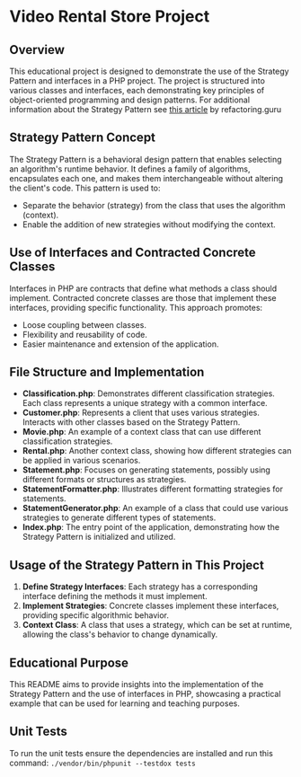 # Video Rental Store Project

## Overview
This educational project is designed to demonstrate the use of the Strategy Pattern and interfaces in a PHP project. The project is structured into various classes and interfaces, each demonstrating key principles of object-oriented programming and design patterns. For additional information about the Strategy Pattern see [this article](https://refactoring.guru/design-patterns/strategy) by refactoring.guru

## Strategy Pattern Concept
The Strategy Pattern is a behavioral design pattern that enables selecting an algorithm's runtime behavior. It defines a family of algorithms, encapsulates each one, and makes them interchangeable without altering the client's code. This pattern is used to:
- Separate the behavior (strategy) from the class that uses the algorithm (context).
- Enable the addition of new strategies without modifying the context.

## Use of Interfaces and Contracted Concrete Classes
Interfaces in PHP are contracts that define what methods a class should implement. Contracted concrete classes are those that implement these interfaces, providing specific functionality. This approach promotes:
- Loose coupling between classes.
- Flexibility and reusability of code.
- Easier maintenance and extension of the application.

## File Structure and Implementation
- **Classification.php**: Demonstrates different classification strategies. Each class represents a unique strategy with a common interface.
- **Customer.php**: Represents a client that uses various strategies. Interacts with other classes based on the Strategy Pattern.
- **Movie.php**: An example of a context class that can use different classification strategies.
- **Rental.php**: Another context class, showing how different strategies can be applied in various scenarios.
- **Statement.php**: Focuses on generating statements, possibly using different formats or structures as strategies.
- **StatementFormatter.php**: Illustrates different formatting strategies for statements.
- **StatementGenerator.php**: An example of a class that could use various strategies to generate different types of statements.
- **Index.php**: The entry point of the application, demonstrating how the Strategy Pattern is initialized and utilized.

## Usage of the Strategy Pattern in This Project
1. **Define Strategy Interfaces**: Each strategy has a corresponding interface defining the methods it must implement.
2. **Implement Strategies**: Concrete classes implement these interfaces, providing specific algorithmic behavior.
3. **Context Class**: A class that uses a strategy, which can be set at runtime, allowing the class's behavior to change dynamically.

## Educational Purpose
This README aims to provide insights into the implementation of the Strategy Pattern and the use of interfaces in PHP, showcasing a practical example that can be used for learning and teaching purposes.

## Unit Tests
To run the unit tests ensure the dependencies are installed and run this command: `./vendor/bin/phpunit --testdox tests`
